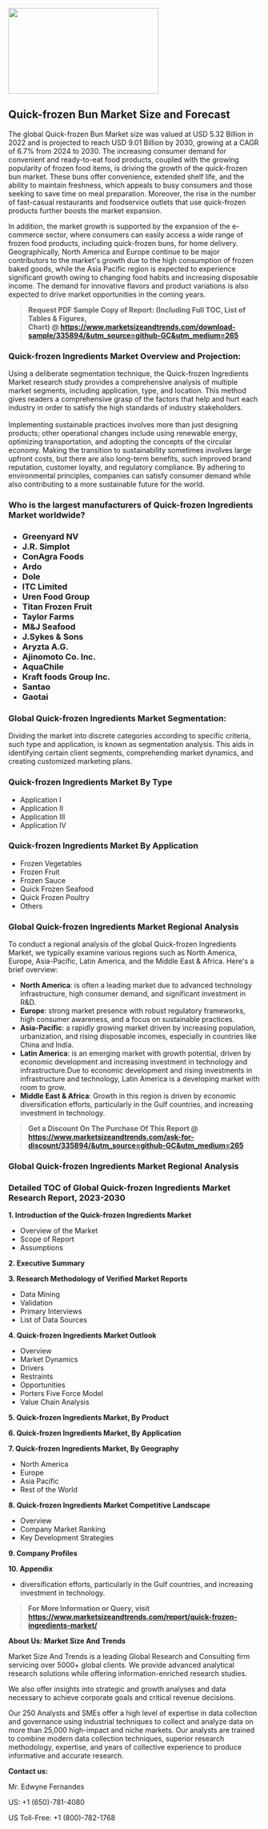 <p><img class="alignnone size-medium wp-image-20088" src="https://ffe5etoiles.com/wp-content/uploads/2024/12/MST1-300x171.png" alt="" width="300" height="171" /></p><h2>Quick-frozen Bun Market Size and Forecast</h2><p>The global Quick-frozen Bun Market size was valued at USD 5.32 Billion in 2022 and is projected to reach USD 9.01 Billion by 2030, growing at a CAGR of 6.7% from 2024 to 2030. The increasing consumer demand for convenient and ready-to-eat food products, coupled with the growing popularity of frozen food items, is driving the growth of the quick-frozen bun market. These buns offer convenience, extended shelf life, and the ability to maintain freshness, which appeals to busy consumers and those seeking to save time on meal preparation. Moreover, the rise in the number of fast-casual restaurants and foodservice outlets that use quick-frozen products further boosts the market expansion.</p><p>In addition, the market growth is supported by the expansion of the e-commerce sector, where consumers can easily access a wide range of frozen food products, including quick-frozen buns, for home delivery. Geographically, North America and Europe continue to be major contributors to the market's growth due to the high consumption of frozen baked goods, while the Asia Pacific region is expected to experience significant growth owing to changing food habits and increasing disposable income. The demand for innovative flavors and product variations is also expected to drive market opportunities in the coming years.</p></p><blockquote id="" class=""><strong>Request PDF Sample Copy of Report: (Including Full TOC, List of Tables &amp; Figures, Chart)&nbsp;@&nbsp;<strong><a href="https://www.marketsizeandtrends.com/download-sample/335894/&utm_source=github-GC&utm_medium=265" target="_blank">https://www.marketsizeandtrends.com/download-sample/335894/&utm_source=github-GC&utm_medium=265</a></strong></strong></blockquote><h3 id="" class="">Quick-frozen Ingredients Market&nbsp;Overview and Projection:</h3><p id="" class="">Using a deliberate segmentation technique, the Quick-frozen Ingredients Market research study provides a comprehensive analysis of multiple market segments, including application, type, and location. This method gives readers a comprehensive grasp of the factors that help and hurt each industry in order to satisfy the high standards of industry stakeholders. <br /> <br />Implementing sustainable practices involves more than just designing products; other operational changes include using renewable energy, optimizing transportation, and adopting the concepts of the circular economy. Making the transition to sustainability sometimes involves large upfront costs, but there are also long-term benefits, such improved brand reputation, customer loyalty, and regulatory compliance. By adhering to environmental principles, companies can satisfy consumer demand while also contributing to a more sustainable future for the world.</p><h3 id="" class="">Who is the largest manufacturers of&nbsp;Quick-frozen Ingredients Market worldwide?</h3><h3 class=""><p><ul><li>Greenyard NV </li><li> J.R. Simplot </li><li> ConAgra Foods </li><li> Ardo </li><li> Dole </li><li> ITC Limited </li><li> Uren Food Group </li><li> Titan Frozen Fruit </li><li> Taylor Farms </li><li> M&J Seafood </li><li> J.Sykes & Sons </li><li> Aryzta A.G. </li><li> Ajinomoto Co. Inc. </li><li> AquaChile </li><li> Kraft foods Group Inc. </li><li> Santao </li><li> Gaotai</li></ul></p></h3><h3 id="" class="">Global&nbsp;Quick-frozen Ingredients Market Segmentation:</h3><p id="" class="">Dividing the market into discrete categories according to specific criteria, such type and application, is known as segmentation analysis. This aids in identifying certain client segments, comprehending market dynamics, and creating customized marketing plans.</p><h3 id="" class="">Quick-frozen Ingredients Market&nbsp;By Type</h3><p><p><ul><li>Application I</li><li> Application II</li><li> Application III</li><li> Application IV</p></li></ul></p></p><h3 id="" class="">Quick-frozen Ingredients Market&nbsp;By Application</h3><p class=""><p><ul><li>Frozen Vegetables</li><li> Frozen Fruit</li><li> Frozen Sauce</li><li> Quick Frozen Seafood</li><li> Quick Frozen Poultry</li><li> Others</li></ul></p></p><h3 id="" class="">Global Quick-frozen Ingredients Market Regional Analysis</h3><p id="" class="">To conduct a regional analysis of the global Quick-frozen Ingredients Market, we typically examine various regions such as North America, Europe, Asia-Pacific, Latin America, and the Middle East &amp; Africa. Here's a brief overview:</p><ul><li><strong>North America</strong>: is often a leading market due to advanced technology infrastructure, high consumer demand, and significant investment in R&amp;D.</li><li><strong>Europe</strong>: strong market presence with robust regulatory frameworks, high consumer awareness, and a focus on sustainable practices.</li><li><strong>Asia-Pacific</strong>: a rapidly growing market driven by increasing population, urbanization, and rising disposable incomes, especially in countries like China and India.</li><li><strong>Latin America</strong>: is an emerging market with growth potential, driven by economic development and increasing investment in technology and infrastructure.Due to economic development and rising investments in infrastructure and technology, Latin America is a developing market with room to grow.</li><li><strong>Middle East &amp; Africa</strong>: Growth in this region is driven by economic diversification efforts, particularly in the Gulf countries, and increasing investment in technology.</li></ul><blockquote id="" class=""><strong>Get a Discount On The Purchase Of This Report @ <strong><a href="https://www.marketsizeandtrends.com/ask-for-discount/335894/&utm_source=github-GC&utm_medium=265" target="_blank">https://www.marketsizeandtrends.com/ask-for-discount/335894/&utm_source=github-GC&utm_medium=265</a></strong></strong></blockquote><h3 id="" class="">Global Quick-frozen Ingredients Market Regional Analysis</h3><h3 id="" class="">Detailed TOC of Global Quick-frozen Ingredients Market Research Report, 2023-2030</h3><p id="" class=""><strong>1. Introduction of the Quick-frozen Ingredients Market</strong></p><ul><li>Overview of the Market</li><li>Scope of Report</li><li>Assumptions</li></ul><p id="" class=""><strong>2. Executive Summary</strong></p><p id="" class=""><strong>3. Research Methodology of Verified Market Reports</strong></p><ul><li>Data Mining</li><li>Validation</li><li>Primary Interviews</li><li>List of Data Sources</li></ul><p id="" class=""><strong>4. Quick-frozen Ingredients Market Outlook</strong></p><ul><li>Overview</li><li>Market Dynamics</li><li>Drivers</li><li>Restraints</li><li>Opportunities</li><li>Porters Five Force Model</li><li>Value Chain Analysis</li></ul><p id="" class=""><strong>5. Quick-frozen Ingredients Market, By Product</strong></p><p id="" class=""><strong>6. Quick-frozen Ingredients Market, By Application</strong></p><p id="" class=""><strong>7. Quick-frozen Ingredients Market, By Geography</strong></p><ul><li>North America</li><li>Europe</li><li>Asia Pacific</li><li>Rest of the World</li></ul><p id="" class=""><strong>8. Quick-frozen Ingredients Market Competitive Landscape</strong></p><ul><li>Overview</li><li>Company Market Ranking</li><li>Key Development Strategies</li></ul><p id="" class=""><strong>9. Company Profiles</strong></p><p id="" class=""><strong>10. Appendix</strong></p><ul><li>diversification efforts, particularly in the Gulf countries, and increasing investment in technology.</li></ul><blockquote id="" class=""><strong>For More Information or Query, visit <strong><strong><a href="https://www.marketsizeandtrends.com/report/quick-frozen-ingredients-market/" target="_blank">https://www.marketsizeandtrends.com/report/quick-frozen-ingredients-market/</a></strong></strong></strong></blockquote><p id="" class=""><strong>About Us: Market Size And Trends</strong></p><p id="" class="">Market Size And Trends is a leading Global Research and Consulting firm servicing over 5000+ global clients. We provide advanced analytical research solutions while offering information-enriched research studies.</p><p id="" class="">We also offer insights into strategic and growth analyses and data necessary to achieve corporate goals and critical revenue decisions.</p><p id="" class="">Our 250 Analysts and SMEs offer a high level of expertise in data collection and governance using industrial techniques to collect and analyze data on more than 25,000 high-impact and niche markets. Our analysts are trained to combine modern data collection techniques, superior research methodology, expertise, and years of collective experience to produce informative and accurate research.</p><p id="" class=""><strong>Contact us:</strong></p><p id="" class="">Mr. Edwyne Fernandes</p><p id="" class="">US: +1 (650)-781-4080</p><p id="" class="">US Toll-Free: +1 (800)-782-1768</p>
